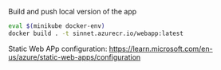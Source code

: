 Build and push local version of the app

```bash
eval $(minikube docker-env)
docker build . -t sinnet.azurecr.io/webapp:latest
```

Static Web APp configuration: https://learn.microsoft.com/en-us/azure/static-web-apps/configuration
